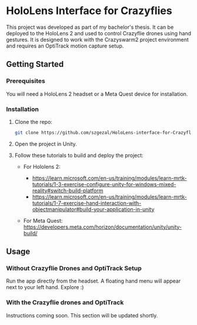# HoloLens Interface for Crazyflies

This project was developed as part of my bachelor's thesis. It can be deployed to the HoloLens 2 and used to control Crazyflie drones using hand gestures. It is designed to work with the Crazyswarm2 project environment and requires an OptiTrack motion capture setup.

## Getting Started

### Prerequisites

You will need a HoloLens 2 headset or a Meta Quest device for installation.

### Installation

1. Clone the repo:
   ```bash
   git clone https://github.com/szgezal/HoloLens-interface-for-Crazyflies.git
   ```

2. Open the project in Unity.
   
3. Follow these tutorials to build and deploy the project:
   - For Hololens 2:
      - https://learn.microsoft.com/en-us/training/modules/learn-mrtk-tutorials/1-3-exercise-configure-unity-for-windows-mixed-reality#switch-build-platform
      - https://learn.microsoft.com/en-us/training/modules/learn-mrtk-tutorials/1-7-exercise-hand-interaction-with-objectmanipulator#build-your-application-in-unity

   - For Meta Quest:
   https://developers.meta.com/horizon/documentation/unity/unity-build/

## Usage

### Without Crazyflie Drones and OptiTrack Setup

Run the app directly from the headset. A floating hand menu will appear next to your left hand. Explore :)

### With the Crazyflie drones and OptiTrack

Instructions coming soon. This section will be updated shortly.